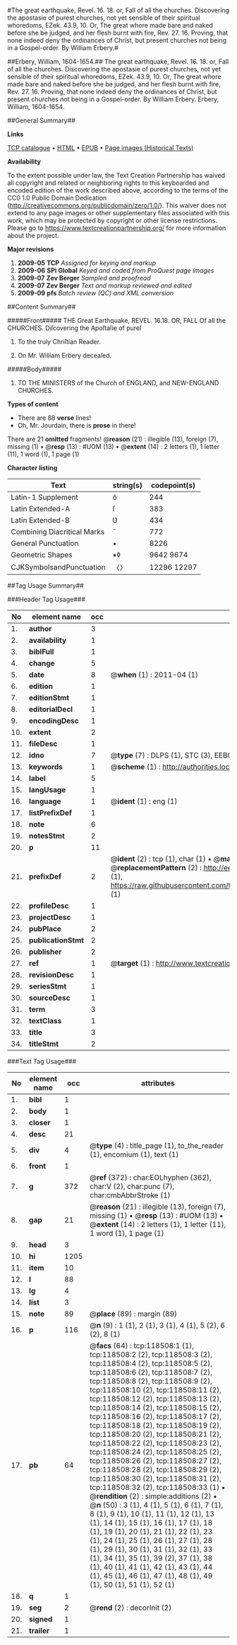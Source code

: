#The great earthquake, Revel. 16. 18. or, Fall of all the churches. Discovering the apostasie of purest churches, not yet sensible of their spiritual whoredoms, EZek. 43.9, 10. Or, The great whore made bare and naked before she be judged, and her flesh burnt with fire, Rev. 27. 16. Proving, that none indeed deny the ordinances of Christ, but present churches not being in a Gospel-order. By William Erbery.#

##Erbery, William, 1604-1654.##
The great earthquake, Revel. 16. 18. or, Fall of all the churches. Discovering the apostasie of purest churches, not yet sensible of their spiritual whoredoms, EZek. 43.9, 10. Or, The great whore made bare and naked before she be judged, and her flesh burnt with fire, Rev. 27. 16. Proving, that none indeed deny the ordinances of Christ, but present churches not being in a Gospel-order. By William Erbery.
Erbery, William, 1604-1654.

##General Summary##

**Links**

[TCP catalogue](http://www.ota.ox.ac.uk/tcp/)  • 
[HTML](http://tei.it.ox.ac.uk/tcp/Texts-HTML/free/A84/A84069.html)  • 
[EPUB](http://tei.it.ox.ac.uk/tcp/Texts-EPUB/free/A84/A84069.epub) • 
[Page images (Historical Texts)](https://historicaltexts.jisc.ac.uk/eebo-99866243e)

**Availability**

To the extent possible under law, the Text Creation Partnership has waived all copyright and related or neighboring rights to this keyboarded and encoded edition of the work described above, according to the terms of the CC0 1.0 Public Domain Dedication (http://creativecommons.org/publicdomain/zero/1.0/). This waiver does not extend to any page images or other supplementary files associated with this work, which may be protected by copyright or other license restrictions. Please go to https://www.textcreationpartnership.org/ for more information about the project.

**Major revisions**

1. __2009-05__ __TCP__ *Assigned for keying and markup*
1. __2009-06__ __SPi Global__ *Keyed and coded from ProQuest page images*
1. __2009-07__ __Zev Berger__ *Sampled and proofread*
1. __2009-07__ __Zev Berger__ *Text and markup reviewed and edited*
1. __2009-09__ __pfs__ *Batch review (QC) and XML conversion*

##Content Summary##

#####Front#####
THE Great Earthquake, REVEL. 16.18. OR, FALL Of all the CHURCHES. Diſcovering the Apoſtaſie of pureſ
1. To the truly Chriſtian Reader.

1. On Mr. William Erbery deceaſed.

#####Body#####

1. TO THE MINISTERS of the Church of ENGLAND, and NEW-ENGLAND CHƲRCHES.

**Types of content**

  * There are 88 **verse** lines!
  * Oh, Mr. Jourdain, there is **prose** in there!

There are 21 **omitted** fragments! 
 @__reason__ (21) : illegible (13), foreign (7), missing (1)  •  @__resp__ (13) : #UOM (13)  •  @__extent__ (14) : 2 letters (1), 1 letter (11), 1 word (1), 1 page (1)

**Character listing**


|Text|string(s)|codepoint(s)|
|---|---|---|
|Latin-1 Supplement|ô|244|
|Latin Extended-A|ſ|383|
|Latin Extended-B|Ʋ|434|
|Combining             Diacritical Marks|̄|772|
|General Punctuation|•|8226|
|Geometric Shapes|▪◊|9642 9674|
|CJKSymbolsandPunctuation|〈〉|12296 12297|

##Tag Usage Summary##

###Header Tag Usage###

|No|element name|occ|attributes|
|---|---|---|---|
|1.|__author__|3||
|2.|__availability__|1||
|3.|__biblFull__|1||
|4.|__change__|5||
|5.|__date__|8| @__when__ (1) : 2011-04 (1)|
|6.|__edition__|1||
|7.|__editionStmt__|1||
|8.|__editorialDecl__|1||
|9.|__encodingDesc__|1||
|10.|__extent__|2||
|11.|__fileDesc__|1||
|12.|__idno__|7| @__type__ (7) : DLPS (1), STC (3), EEBO-CITATION (1), PROQUEST (1), VID (1)|
|13.|__keywords__|1| @__scheme__ (1) : http://authorities.loc.gov/ (1)|
|14.|__label__|5||
|15.|__langUsage__|1||
|16.|__language__|1| @__ident__ (1) : eng (1)|
|17.|__listPrefixDef__|1||
|18.|__note__|6||
|19.|__notesStmt__|2||
|20.|__p__|11||
|21.|__prefixDef__|2| @__ident__ (2) : tcp (1), char (1)  •  @__matchPattern__ (2) : ([0-9\-]+):([0-9IVX]+) (1), (.+) (1)  •  @__replacementPattern__ (2) : http://eebo.chadwyck.com/downloadtiff?vid=$1&page=$2 (1), https://raw.githubusercontent.com/textcreationpartnership/Texts/master/tcpchars.xml#$1 (1)|
|22.|__profileDesc__|1||
|23.|__projectDesc__|1||
|24.|__pubPlace__|2||
|25.|__publicationStmt__|2||
|26.|__publisher__|2||
|27.|__ref__|1| @__target__ (1) : http://www.textcreationpartnership.org/docs/. (1)|
|28.|__revisionDesc__|1||
|29.|__seriesStmt__|1||
|30.|__sourceDesc__|1||
|31.|__term__|3||
|32.|__textClass__|1||
|33.|__title__|3||
|34.|__titleStmt__|2||


###Text Tag Usage###

|No|element name|occ|attributes|
|---|---|---|---|
|1.|__bibl__|1||
|2.|__body__|1||
|3.|__closer__|1||
|4.|__desc__|21||
|5.|__div__|4| @__type__ (4) : title_page (1), to_the_reader (1), encomium (1), text (1)|
|6.|__front__|1||
|7.|__g__|372| @__ref__ (372) : char:EOLhyphen (362), char:V (2), char:punc (7), char:cmbAbbrStroke (1)|
|8.|__gap__|21| @__reason__ (21) : illegible (13), foreign (7), missing (1)  •  @__resp__ (13) : #UOM (13)  •  @__extent__ (14) : 2 letters (1), 1 letter (11), 1 word (1), 1 page (1)|
|9.|__head__|3||
|10.|__hi__|1205||
|11.|__item__|10||
|12.|__l__|88||
|13.|__lg__|4||
|14.|__list__|3||
|15.|__note__|89| @__place__ (89) : margin (89)|
|16.|__p__|116| @__n__ (9) : 1 (1), 2 (1), 3 (1), 4 (1), 5 (2), 6 (2), 8 (1)|
|17.|__pb__|64| @__facs__ (64) : tcp:118508:1 (1), tcp:118508:2 (2), tcp:118508:3 (2), tcp:118508:4 (2), tcp:118508:5 (2), tcp:118508:6 (2), tcp:118508:7 (2), tcp:118508:8 (2), tcp:118508:9 (2), tcp:118508:10 (2), tcp:118508:11 (2), tcp:118508:12 (2), tcp:118508:13 (2), tcp:118508:14 (2), tcp:118508:15 (2), tcp:118508:16 (2), tcp:118508:17 (2), tcp:118508:18 (2), tcp:118508:19 (2), tcp:118508:20 (2), tcp:118508:21 (2), tcp:118508:22 (2), tcp:118508:23 (2), tcp:118508:24 (2), tcp:118508:25 (2), tcp:118508:26 (2), tcp:118508:27 (2), tcp:118508:28 (2), tcp:118508:29 (2), tcp:118508:30 (2), tcp:118508:31 (2), tcp:118508:32 (2), tcp:118508:33 (1)  •  @__rendition__ (2) : simple:additions (2)  •  @__n__ (50) : 3 (1), 4 (1), 5 (1), 6 (1), 7 (1), 8 (1), 9 (1), 10 (1), 11 (1), 12 (1), 13 (1), 14 (1), 15 (1), 16 (1), 17 (1), 18 (1), 19 (1), 20 (1), 21 (1), 22 (1), 23 (1), 24 (1), 25 (1), 26 (1), 27 (1), 28 (1), 29 (1), 30 (1), 31 (1), 32 (1), 33 (1), 34 (1), 35 (1), 39 (2), 37 (1), 38 (1), 40 (1), 41 (1), 42 (1), 43 (1), 44 (1), 45 (1), 46 (1), 47 (1), 48 (1), 49 (1), 50 (1), 51 (1), 52 (1)|
|18.|__q__|1||
|19.|__seg__|2| @__rend__ (2) : decorInit (2)|
|20.|__signed__|1||
|21.|__trailer__|1||

